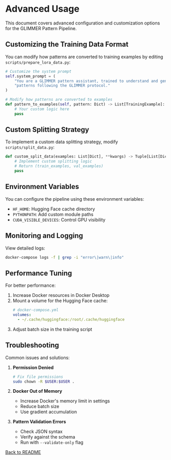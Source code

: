 # Advanced Usage

This document covers advanced configuration and customization options for the GLIMMER Pattern Pipeline.

## Customizing the Training Data Format

You can modify how patterns are converted to training examples by editing `scripts/prepare_lora_data.py`:

```python
# Customize the system prompt
self.system_prompt = (
    "You are a GLIMMER pattern assistant, trained to understand and generate "
    "patterns following the GLIMMER protocol."
)

# Modify how patterns are converted to examples
def pattern_to_examples(self, pattern: Dict) -> List[TrainingExample]:
    # Your custom logic here
    pass
```

## Custom Splitting Strategy

To implement a custom data splitting strategy, modify `scripts/split_data.py`:

```python
def custom_split_data(examples: List[Dict], **kwargs) -> Tuple[List[Dict], List[Dict]]:
    # Implement custom splitting logic
    # Return (train_examples, val_examples)
    pass
```

## Environment Variables

You can configure the pipeline using these environment variables:

- `HF_HOME`: Hugging Face cache directory
- `PYTHONPATH`: Add custom module paths
- `CUDA_VISIBLE_DEVICES`: Control GPU visibility

## Monitoring and Logging

View detailed logs:
```bash
docker-compose logs -f | grep -i "error\|warn\|info"
```

## Performance Tuning

For better performance:
1. Increase Docker resources in Docker Desktop
2. Mount a volume for the Hugging Face cache:
   ```yaml
   # docker-compose.yml
   volumes:
     - ~/.cache/huggingface:/root/.cache/huggingface
   ```
3. Adjust batch size in the training script

## Troubleshooting

Common issues and solutions:

1. **Permission Denied**
   ```bash
   # Fix file permissions
   sudo chown -R $USER:$USER .
   ```

2. **Docker Out of Memory**
   - Increase Docker's memory limit in settings
   - Reduce batch size
   - Use gradient accumulation

3. **Pattern Validation Errors**
   - Check JSON syntax
   - Verify against the schema
   - Run with `--validate-only` flag

[Back to README](../README.md)

